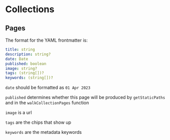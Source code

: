 # Collections

## Pages

The format for the YAML frontmatter is:

```yaml
title: string
description: string?
date: Date
published: boolean
image: string?
tags: (string[])?
keywords: (string[])?
```

`date` should be formatted as `01 Apr 2023`

`published` determines whether this page will be produced by `getStaticPaths` and in the `walkCollectionPages` function

`image` is a url

`tags` are the chips that show up

`keywords` are the metadata keywords
